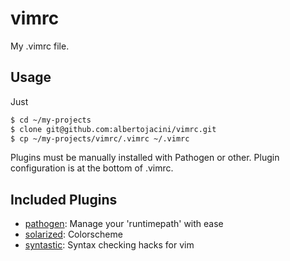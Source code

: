 # vimrc
My .vimrc file.

## Usage
Just
```sh
$ cd ~/my-projects
$ clone git@github.com:albertojacini/vimrc.git
$ cp ~/my-projects/vimrc/.vimrc ~/.vimrc
```

Plugins must be manually installed with Pathogen or other. Plugin configuration is at the bottom of .vimrc.

## Included Plugins

* [pathogen](https://github.com/tpope/vim-pathogen): Manage your 'runtimepath' with ease
* [solarized](https://github.com/altercation/solarized): Colorscheme
* [syntastic](https://github.com/scrooloose/syntastic): Syntax checking hacks for vim
